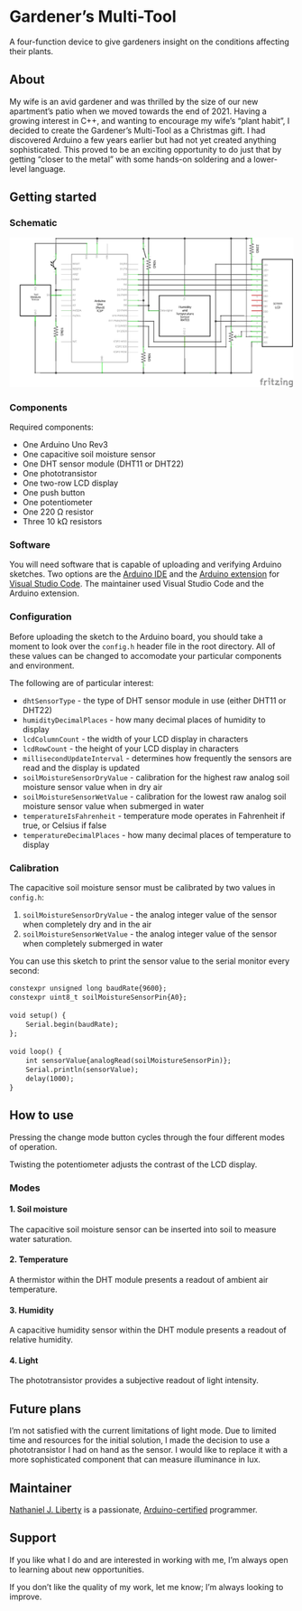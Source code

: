 # Gardener’s Multi-Tool

A four-function device to give gardeners insight on the conditions affecting their plants.

## About

My wife is an avid gardener and was thrilled by the size of our new apartment’s patio when we moved towards the end of 2021. Having a growing interest in C++, and wanting to encourage my wife’s “plant habit”, I decided to create the Gardener’s Multi-Tool as a Christmas gift. I had discovered Arduino a few years earlier but had not yet created anything sophisticated. This proved to be an exciting opportunity to do just that by getting “closer to the metal” with some hands-on soldering and a lower-level language.

## Getting started

### Schematic

![Schematic](./schematic/schematic.png)

### Components

Required components:

- One Arduino Uno Rev3
- One capacitive soil moisture sensor
- One DHT sensor module (DHT11 or DHT22)
- One phototransistor
- One two-row LCD display
- One push button
- One potentiometer
- One 220 Ω resistor
- Three 10 kΩ resistors

### Software

You will need software that is capable of uploading and verifying Arduino sketches. Two options are the [Arduino IDE](https://www.arduino.cc/en/software) and the [Arduino extension](https://marketplace.visualstudio.com/items?itemName=vsciot-vscode.vscode-arduino) for [Visual Studio Code](https://code.visualstudio.com/). The maintainer used Visual Studio Code and the Arduino extension.

### Configuration

Before uploading the sketch to the Arduino board, you should take a moment to look over the `config.h` header file in the root directory. All of these values can be changed to accomodate your particular components and environment. 

The following are of particular interest:

- `dhtSensorType` - the type of DHT sensor module in use (either DHT11 or DHT22)
- `humidityDecimalPlaces` - how many decimal places of humidity to display
- `lcdColumnCount` - the width of your LCD display in characters
- `lcdRowCount` - the height of your LCD display in characters
- `millisecondUpdateInterval` - determines how frequently the sensors are read and the display is updated
- `soilMoistureSensorDryValue` - calibration for the highest raw analog soil moisture sensor value when in dry air
- `soilMoistureSensorWetValue` - calibration for the lowest raw analog soil moisture sensor value when submerged in water
- `temperatureIsFahrenheit` - temperature mode operates in Fahrenheit if true, or Celsius if false
- `temperatureDecimalPlaces` - how many decimal places of temperature to display

### Calibration

The capacitive soil moisture sensor must be calibrated by two values in `config.h`:
1. `soilMoistureSensorDryValue` - the analog integer value of the sensor when completely dry and in the air
2. `soilMoistureSensorWetValue` - the analog integer value of the sensor when completely submerged in water

You can use this sketch to print the sensor value to the serial monitor every second:

```
constexpr unsigned long baudRate{9600};
constexpr uint8_t soilMoistureSensorPin{A0};

void setup() {
	Serial.begin(baudRate);
};

void loop() {
	int sensorValue{analogRead(soilMoistureSensorPin)};
	Serial.println(sensorValue);
	delay(1000);
}
```

## How to use

Pressing the change mode button cycles through the four different modes of operation.

Twisting the potentiometer adjusts the contrast of the LCD display.

### Modes

#### 1. Soil moisture

The capacitive soil moisture sensor can be inserted into soil to measure water saturation.

#### 2. Temperature

A thermistor within the DHT module presents a readout of ambient air temperature.

#### 3. Humidity

A capacitive humidity sensor within the DHT module presents a readout of relative humidity.

#### 4. Light

The phototransistor provides a subjective readout of light intensity.

## Future plans

I’m not satisfied with the current limitations of light mode. Due to limited time and resources for the initial solution, I made the decision to use a phototransistor I had on hand as the sensor. I would like to replace it with a more sophisticated component that can measure illuminance in lux.

## Maintainer

[Nathaniel J. Liberty](https://www.nathanieljliberty.com) is a passionate, [Arduino-certified](https://certifications.arduino.cc/certificate/850a10e0-8119-4a76-99df-7eeacaa30ece) programmer.

## Support

If you like what I do and are interested in working with me, I’m always open to learning about new opportunities.

If you don’t like the quality of my work, let me know; I’m always looking to improve.
